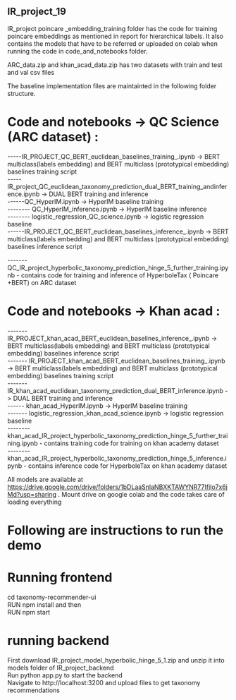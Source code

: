 ## IR_project_19

IR_project poincare _embedding_training folder has the code for training poincare embeddings as mentioned in report for hierarchical labels. 
It also contains the models that have to be referred or uploaded on colab when running the code in code_and_notebooks folder.

ARC_data.zip and khan_acad_data.zip has two datasets with train and test and val csv files

The baseline implementation files are maintainted in the following folder structure.

# Code and notebooks -> QC Science (ARC dataset) :

  -----IR_PROJECT_QC_BERT_euclidean_baselines_training_.ipynb  -> BERT multiclass(labels embedding) and BERT multiclass (prototypical embedding) baselines training script <br />
  -----IR_project_QC_euclidean_taxonomy_prediction_dual_BERT_training_andinference.ipynb -> DUAL BERT training and inference <br />
  ------QC_HyperIM.ipynb  -> HyperIM baseline training <br />
  -------- QC_HyperIM_inference.ipynb -> HyperIM baseline inference <br />
  -------- logistic_regression_QC_science.ipynb -> logistic regression baseline <br />
  ------IR_PROJECT_QC_BERT_euclidean_baselines_inference_.ipynb  -> BERT multiclass(labels embedding) and BERT multiclass (prototypical embedding) baselines inference script <br />
  
  ------- QC_IR_project_hyperbolic_taxonomy_prediction_hinge_5_further_training.ipynb - contains code for training and inference of HyperboleTax ( Poincare +BERT)
on ARC dataset

#  Code and notebooks -> Khan acad :

------- IR_PROJECT_khan_acad_BERT_euclidean_baselines_inference_.ipynb -> BERT multiclass(labels embedding) and BERT multiclass (prototypical embedding) baselines inference script <br />
------- IR_PROJECT_khan_acad_BERT_euclidean_baselines_training_.ipynb -> BERT multiclass(labels embedding) and BERT multiclass (prototypical embedding) baselines training script <br />
------- IR_khan_acad_euclidean_taxonomy_prediction_dual_BERT_inference.ipynb -> DUAL BERT training and inference <br />
------ khan_acad_HyperIM.ipynb  -> HyperIM baseline training <br />
------- logistic_regression_khan_acad_science.ipynb -> logistic regression baseline <br />
--------  khan_acad_IR_project_hyperbolic_taxonomy_prediction_hinge_5_further_training.ipynb - contains training code for training on khan academy dataset <br />
-------- khan_acad_IR_project_hyperbolic_taxonomy_prediction_hinge_5_inference.ipynb - contains inference code for HyperboleTax on khan academy dataset <br />


All models are available at https://drive.google.com/drive/folders/1bDLaaSnlaNBXKTAWYNR77Ifjlo7x6jMd?usp=sharing . Mount drive on google colab and the code takes care of loading everything

# Following are instructions to run the demo
# Running frontend

cd taxonomy-recommender-ui <br />
RUN npm install and then  <br />
RUN npm start   <br />

# running backend
First download IR_project_model_hyperbolic_hinge_5_1.zip and unzip it into models folder of IR_project_backend  <br />
Run python app.py to start the backend   <br />
Navigate to http://localhost:3200 and upload files to get taxonomy recommendations   <br />

